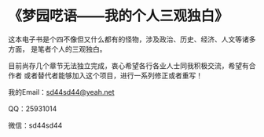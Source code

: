 # 《梦园呓语——我的个人三观独白》

这本电子书是个四不像但又什么都有的怪物，涉及政治、历史、经济、人文等诸多方面，
是笔者个人的三观独白。


目前尚存几个章节无法独立完成，衷心希望各行各业人士同我积极交流，希望有合作者
或者替代者能够加入这个项目，进行一系列修正或者重写！



我的Email：<sd44sd44@yeah.net>

QQ：25931014

微信：sd44sd44

